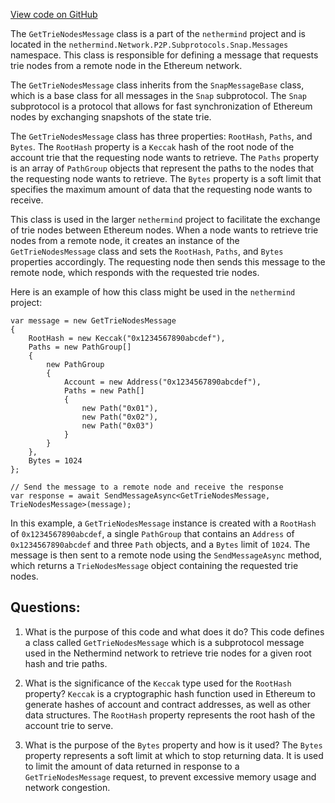 [View code on GitHub](https://github.com/nethermindeth/nethermind/Nethermind.Network/P2P/Subprotocols/Snap/Messages/GetTrieNodesMessage.cs)

The `GetTrieNodesMessage` class is a part of the `nethermind` project and is located in the `nethermind.Network.P2P.Subprotocols.Snap.Messages` namespace. This class is responsible for defining a message that requests trie nodes from a remote node in the Ethereum network. 

The `GetTrieNodesMessage` class inherits from the `SnapMessageBase` class, which is a base class for all messages in the `Snap` subprotocol. The `Snap` subprotocol is a protocol that allows for fast synchronization of Ethereum nodes by exchanging snapshots of the state trie. 

The `GetTrieNodesMessage` class has three properties: `RootHash`, `Paths`, and `Bytes`. The `RootHash` property is a `Keccak` hash of the root node of the account trie that the requesting node wants to retrieve. The `Paths` property is an array of `PathGroup` objects that represent the paths to the nodes that the requesting node wants to retrieve. The `Bytes` property is a soft limit that specifies the maximum amount of data that the requesting node wants to receive. 

This class is used in the larger `nethermind` project to facilitate the exchange of trie nodes between Ethereum nodes. When a node wants to retrieve trie nodes from a remote node, it creates an instance of the `GetTrieNodesMessage` class and sets the `RootHash`, `Paths`, and `Bytes` properties accordingly. The requesting node then sends this message to the remote node, which responds with the requested trie nodes. 

Here is an example of how this class might be used in the `nethermind` project:

```
var message = new GetTrieNodesMessage
{
    RootHash = new Keccak("0x1234567890abcdef"),
    Paths = new PathGroup[]
    {
        new PathGroup
        {
            Account = new Address("0x1234567890abcdef"),
            Paths = new Path[]
            {
                new Path("0x01"),
                new Path("0x02"),
                new Path("0x03")
            }
        }
    },
    Bytes = 1024
};

// Send the message to a remote node and receive the response
var response = await SendMessageAsync<GetTrieNodesMessage, TrieNodesMessage>(message);
``` 

In this example, a `GetTrieNodesMessage` instance is created with a `RootHash` of `0x1234567890abcdef`, a single `PathGroup` that contains an `Address` of `0x1234567890abcdef` and three `Path` objects, and a `Bytes` limit of `1024`. The message is then sent to a remote node using the `SendMessageAsync` method, which returns a `TrieNodesMessage` object containing the requested trie nodes.
## Questions: 
 1. What is the purpose of this code and what does it do?
   This code defines a class called `GetTrieNodesMessage` which is a subprotocol message used in the Nethermind network to retrieve trie nodes for a given root hash and trie paths.

2. What is the significance of the `Keccak` type used for the `RootHash` property?
   `Keccak` is a cryptographic hash function used in Ethereum to generate hashes of account and contract addresses, as well as other data structures. The `RootHash` property represents the root hash of the account trie to serve.

3. What is the purpose of the `Bytes` property and how is it used?
   The `Bytes` property represents a soft limit at which to stop returning data. It is used to limit the amount of data returned in response to a `GetTrieNodesMessage` request, to prevent excessive memory usage and network congestion.